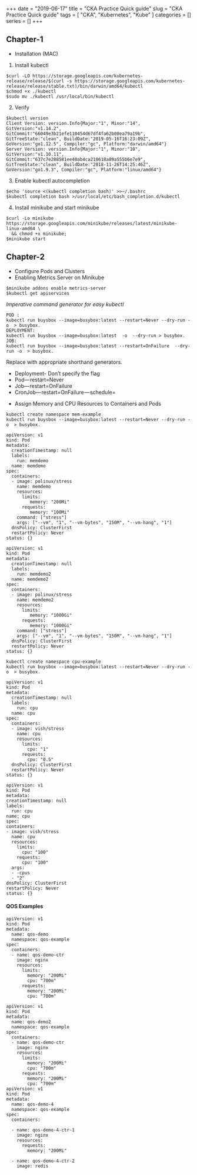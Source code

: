 +++
date = "2019-06-17"
title = "CKA Practice Quick guide"
slug = "CKA Practice Quick guide"
tags = [
    "CKA",
    "Kubernetes",
    "Kube"
]
categories = []
series = []
+++

## Chapter-1
- Installation (MAC)
1. Install kubectl
```
$curl -LO https://storage.googleapis.com/kubernetes-release/release/$(curl -s https://storage.googleapis.com/kubernetes-release/release/stable.txt)/bin/darwin/amd64/kubectl
$chmod +x ./kubectl
$sudo mv ./kubectl /usr/local/bin/kubectl
```
2. Verify
```
$kubectl version
Client Version: version.Info{Major:"1", Minor:"14", GitVersion:"v1.14.2", GitCommit:"66049e3b21efe110454d67df4fa62b08ea79a19b", GitTreeState:"clean", BuildDate:"2019-05-16T16:23:09Z", GoVersion:"go1.12.5", Compiler:"gc", Platform:"darwin/amd64"}
Server Version: version.Info{Major:"1", Minor:"10", GitVersion:"v1.10.11", GitCommit:"637c7e288581ee40ab4ca210618a89a555b6e7e9", GitTreeState:"clean", BuildDate:"2018-11-26T14:25:46Z", GoVersion:"go1.9.3", Compiler:"gc", Platform:"linux/amd64"}
```
3. Enable kubectl autocompletion
```
$echo 'source <(kubectl completion bash)' >>~/.bashrc
$kubectl completion bash >/usr/local/etc/bash_completion.d/kubectl
```
4. Install minikube and start minikube
```
$curl -Lo minikube https://storage.googleapis.com/minikube/releases/latest/minikube-linux-amd64 \
  && chmod +x minikube;
$minikube start
```

## Chapter-2
- Configure Pods and Clusters
- Enabling Metrics Server on Minikube
```
$minikube addons enable metrics-server
$kubectl get apiservices
```
*Imperative command generator for easy kubectl* 
```
POD :
kubectl run buysbox --image=busybox:latest --restart=Never --dry-run -o  > busybox.
DEPLOYMENT:
kubectl run buysbox --image=busybox:latest  -o  --dry-run > busybox.
JOB:
kubectl run buysbox --image=busybox:latest --restart=OnFailure  --dry-run -o  > busybox.
```
Replace with appropriate shorthand generators.
* Deployment- Don’t specify the flag
* Pod— restart=Never
* Job— restart=OnFailure
* CronJob— restart=OnFailure — schedule=<some cron expression>
- Assign Memory and CPU Resources to Containers and Pods
```
kubectl create namespace mem-example
kubectl run buysbox --image=busybox:latest --restart=Never --dry-run -o  > busybox.
```
```
apiVersion: v1
kind: Pod
metadata:
  creationTimestamp: null
  labels:
    run: memdemo
  name: memdemo
spec:
  containers:
  - image: polinux/stress
    name: memdemo
    resources:
      limits:
         memory: "200Mi"
      requests:
         memory: "100Mi"
    command: ["stress"]
    args: ["--vm", "1", "--vm-bytes", "150M", "--vm-hang", "1"]
  dnsPolicy: ClusterFirst
  restartPolicy: Never
status: {}
```
```
apiVersion: v1
kind: Pod
metadata:
  creationTimestamp: null
  labels:
    run: memdemo2
  name: memdemo2
spec:
  containers:
  - image: polinux/stress
    name: memdemo2
    resources:
      limits:
         memory: "1000Gi"
      requests:
         memory: "1000Gi"
    command: ["stress"]
    args: ["--vm", "1", "--vm-bytes", "150M", "--vm-hang", "1"]
  dnsPolicy: ClusterFirst
  restartPolicy: Never
status: {}
```
  ```
kubectl create namespace cpu-example
kubectl run buysbox --image=busybox:latest --restart=Never --dry-run -o  > busybox.
```
```
apiVersion: v1
kind: Pod
metadata:
  creationTimestamp: null
  labels:
    run: cpu
  name: cpu
spec:
  containers:
  - image: vish/stress
    name: cpu
    resources:
      limits:
        cpu: "1"
      requests:
        cpu: "0.5"
  dnsPolicy: ClusterFirst
  restartPolicy: Never
status: {}
```
  ```
apiVersion: v1
kind: Pod
metadata:
  creationTimestamp: null
  labels:
    run: cpu
  name: cpu
spec:
  containers:
  - image: vish/stress
    name: cpu
    resources:
      limits:
        cpu: "100"
      requests:
        cpu: "100"
    args:
    - -cpus
    - "2"
  dnsPolicy: ClusterFirst
  restartPolicy: Never
status: {}
```
#### QOS Examples 
```
apiVersion: v1
kind: Pod
metadata:
  name: qos-demo
  namespace: qos-example
spec:
  containers:
  - name: qos-demo-ctr
    image: nginx
    resources:
      limits:
        memory: "200Mi"
        cpu: "700m"
      requests:
        memory: "200Mi"
        cpu: "700m"

apiVersion: v1
kind: Pod
metadata:
  name: qos-demo2
  namespace: qos-example
spec:
  containers:
  - name: qos-demo-ctr
    image: nginx
    resources:
      limits:
        memory: "200Mi"
        cpu: "700m"
      requests:
        memory: "200Mi"
        cpu: "700m"
apiVersion: v1
kind: Pod
metadata:
  name: qos-demo-4
  namespace: qos-example
spec:
  containers:

  - name: qos-demo-4-ctr-1
    image: nginx
    resources:
      requests:
        memory: "200Mi"

  - name: qos-demo-4-ctr-2
    image: redis
```


